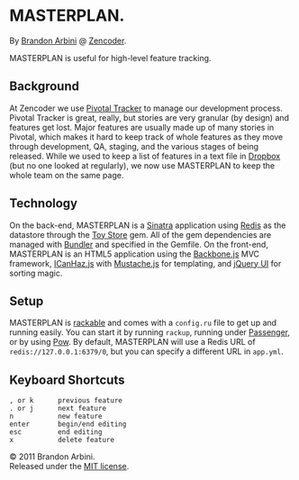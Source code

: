 MASTERPLAN.
===========

By [Brandon Arbini][me] @ [Zencoder][zencoder].

MASTERPLAN is useful for high-level feature tracking.


Background
----------

At Zencoder we use [Pivotal Tracker][pivotal] to manage our development process. Pivotal Tracker is great, really, but stories are very granular (by design) and features get lost. Major features are usually made up of many stories in Pivotal, which makes it hard to keep track of whole features as they move through development, QA, staging, and the various stages of being released. While we used to keep a list of features in a text file in [Dropbox][dropbox] (but no one looked at regularly), we now use MASTERPLAN to keep the whole team on the same page.

Technology
----------

On the back-end, MASTERPLAN is a [Sinatra][sinatra] application using [Redis][redis] as the datastore through the [Toy Store][toystore] gem. All of the gem dependencies are managed with [Bundler][bundler] and specified in the Gemfile. On the front-end, MASTERPLAN is an HTML5  application using the [Backbone.js][backbone] MVC framework, [ICanHaz.js][icanhaz] with [Mustache.js][mustache] for templating, and [jQuery UI][jqueryui] for sorting magic.

Setup
-----

MASTERPLAN is [rackable][rackable] and comes with a `config.ru` file to get up and running easily. You can start it by running `rackup`, running under [Passenger][passenger], or by using [Pow][pow]. By default, MASTERPLAN will use a Redis URL of `redis://127.0.0.1:6379/0`, but you can specify a different URL in `app.yml`.

Keyboard Shortcuts
------------------

    , or k      previous feature
    . or j      next feature
    n           new feature
    enter       begin/end editing
    esc         end editing
    x           delete feature


© 2011 Brandon Arbini.  
Released under the [MIT license][mit].



[me]: http://about.me/brandonarbini
[zencoder]: http://zencoder.com
[pivotal]: http://pivotaltracker.com
[dropbox]: http://dropbox.com
[sinatra]: http://sinatrarb.com
[redis]: http://redis.io
[toystore]: http://github.com/newtoy/toystore
[bundler]: http://gembundler.com
[backbone]: http://documentcloud.github.com/backbone
[icanhaz]: http://icanhazjs.com
[mustache]: http://mustache.github.com
[jqueryui]: http://jqueryui.com
[rackable]: http://rack.rubyforge.org
[passenger]: http://modrails.com
[pow]: http://pow.cx
[mit]: http://opensource.org/licenses/mit-license.php
